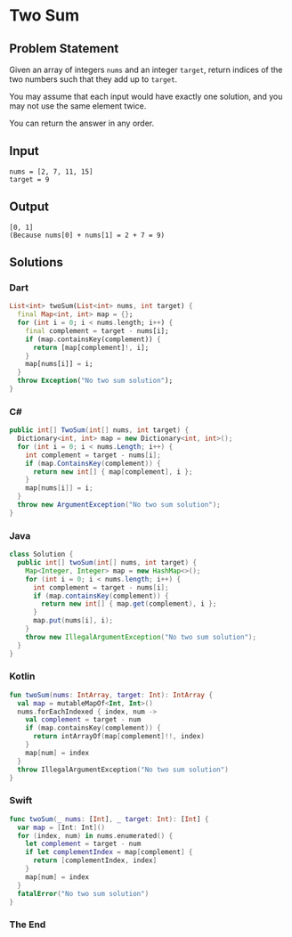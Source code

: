 # Two Sum

## Problem Statement

Given an array of integers `nums` and an integer `target`, return indices of the two numbers such that they add up to `target`.

You may assume that each input would have exactly one solution, and you may not use the same element twice.

You can return the answer in any order.

## Input

```text
nums = [2, 7, 11, 15]  
target = 9
```

## Output

```text
[0, 1]  
(Because nums[0] + nums[1] = 2 + 7 = 9)
```

## Solutions

### Dart

```dart
List<int> twoSum(List<int> nums, int target) {
  final Map<int, int> map = {};
  for (int i = 0; i < nums.length; i++) {
    final complement = target - nums[i];
    if (map.containsKey(complement)) {
      return [map[complement]!, i];
    }
    map[nums[i]] = i;
  }
  throw Exception("No two sum solution");
}
```

### C#

```csharp
public int[] TwoSum(int[] nums, int target) {
  Dictionary<int, int> map = new Dictionary<int, int>();
  for (int i = 0; i < nums.Length; i++) {
    int complement = target - nums[i];
    if (map.ContainsKey(complement)) {
      return new int[] { map[complement], i };
    }
    map[nums[i]] = i;
  }
  throw new ArgumentException("No two sum solution");
}
```

### Java

```java
class Solution {
  public int[] twoSum(int[] nums, int target) {
    Map<Integer, Integer> map = new HashMap<>();
    for (int i = 0; i < nums.length; i++) {
      int complement = target - nums[i];
      if (map.containsKey(complement)) {
        return new int[] { map.get(complement), i };
      }
      map.put(nums[i], i);
    }
    throw new IllegalArgumentException("No two sum solution");
  }
}
```

### Kotlin

```kotlin
fun twoSum(nums: IntArray, target: Int): IntArray {
  val map = mutableMapOf<Int, Int>()
  nums.forEachIndexed { index, num ->
    val complement = target - num
    if (map.containsKey(complement)) {
      return intArrayOf(map[complement]!!, index)
    }
    map[num] = index
  }
  throw IllegalArgumentException("No two sum solution")
}
```

### Swift

```swift
func twoSum(_ nums: [Int], _ target: Int): [Int] {
  var map = [Int: Int]()
  for (index, num) in nums.enumerated() {
    let complement = target - num
    if let complementIndex = map[complement] {
      return [complementIndex, index]
    }
    map[num] = index
  }
  fatalError("No two sum solution")
}
```

### The End